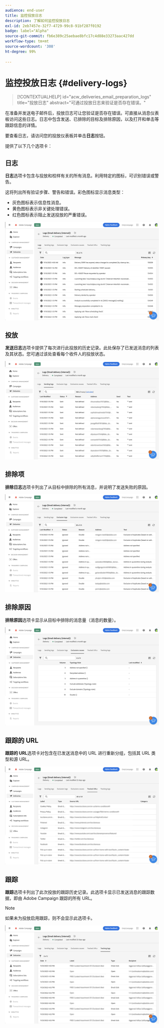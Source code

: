 ```yaml
---
audience: end-user
title: 监控投放日志
description: 了解如何监控投放日志
exl-id: 2eb7457e-32f7-4729-99c8-91bf287f0192
badge: label="Alpha"
source-git-commit: fb6e389c25aebae8bfc17c4d88e33273aac427dd
workflow-type: tm+mt
source-wordcount: '308'
ht-degree: 99%

---
```


# 监控投放日志 {#delivery-logs}

>[!CONTEXTUALHELP]
>id="acw_deliveries_email_preparation_logs"
>title="投放日志"
>abstract="可通过投放日志来验证是否存在错误。"

在准备并发送电子邮件后，投放日志可让您验证是否存在错误。可直接从消息仪表板访问这些日志。日志中包含发送、已排除的目标及排除原因，以及打开和单击等跟踪信息的详情。

要查看日志，请访问您的投放仪表板并单击&#x200B;**日志**&#x200B;按钮。

提供了以下几个选项卡：

## 日志

**日志**&#x200B;选项卡包含与投放和校样有关的所有消息。利用特定的图标，可识别错误或警告。

这将列出所有验证步骤、警告和错误。彩色图标显示消息类型：

* 灰色图标表示信息性消息。
* 黄色图标表示非关键处理错误。
* 红色图标表示阻止发送投放的严重错误。

![](assets/logs.png)

## 投放

**发送日志**&#x200B;选项卡提供了每次进行此投放的历史记录。此处保存了已发送消息的列表及其状态。您可通过该处查看每个收件人的投放状态。

![](assets/logs2.png)

## 排除项

**排除日志**&#x200B;选项卡列出了从目标中排除的所有消息，并说明了发送失败的原因。

![](assets/logs3.png)

## 排除原因

**排除原因**&#x200B;选项卡显示从目标中排除的消息量（消息的数量）。

![](assets/logs4.png)

## 跟踪的 URL

**跟踪的 URL**&#x200B;选项卡对包含在已发送消息中的 URL 进行重新分组，包括其 URL 类型和源 URL。

![](assets/logs5.png)

## 跟踪

**跟踪**&#x200B;选项卡列出了此次投放的跟踪历史记录。此选项卡显示已发送消息的跟踪数据，即由 Adobe Campaign 跟踪的所有 URL。

>[!NOTE]
>
>如果未为投放启用跟踪，则不会显示此选项卡。

![](assets/logs6.png)
